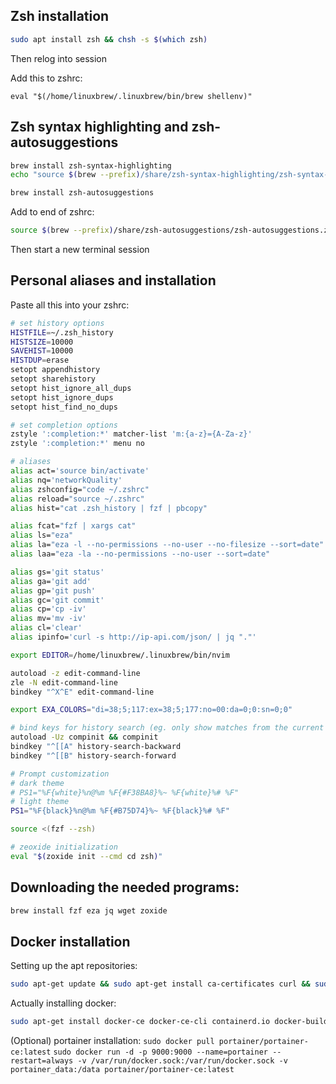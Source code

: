 ## Zsh installation

```bash
sudo apt install zsh && chsh -s $(which zsh)
```
Then relog into session

Add this to zshrc:
```
eval "$(/home/linuxbrew/.linuxbrew/bin/brew shellenv)"
```

## Zsh syntax highlighting and zsh-autosuggestions

```bash
brew install zsh-syntax-highlighting
echo "source $(brew --prefix)/share/zsh-syntax-highlighting/zsh-syntax-highlighting.zsh" >> ${ZDOTDIR:-$HOME}/.zshrc
```

```bash
brew install zsh-autosuggestions
```

Add to end of zshrc:
```bash
source $(brew --prefix)/share/zsh-autosuggestions/zsh-autosuggestions.zsh
```

Then start a new terminal session



## Personal aliases and installation

Paste all this into your zshrc:
```bash
# set history options
HISTFILE=~/.zsh_history
HISTSIZE=10000
SAVEHIST=10000
HISTDUP=erase
setopt appendhistory
setopt sharehistory
setopt hist_ignore_all_dups
setopt hist_ignore_dups
setopt hist_find_no_dups

# set completion options
zstyle ':completion:*' matcher-list 'm:{a-z}={A-Za-z}'
zstyle ':completion:*' menu no

# aliases
alias act='source bin/activate'
alias nq='networkQuality'
alias zshconfig="code ~/.zshrc"
alias reload="source ~/.zshrc"
alias hist="cat .zsh_history | fzf | pbcopy"

alias fcat="fzf | xargs cat"
alias ls="eza"
alias la="eza -l --no-permissions --no-user --no-filesize --sort=date"
alias laa="eza -la --no-permissions --no-user --sort=date"

alias gs='git status'
alias ga='git add'
alias gp='git push'
alias gc='git commit'
alias cp='cp -iv'
alias mv='mv -iv'
alias cl='clear'
alias ipinfo='curl -s http://ip-api.com/json/ | jq "."'

export EDITOR=/home/linuxbrew/.linuxbrew/bin/nvim

autoload -z edit-command-line
zle -N edit-command-line
bindkey "^X^E" edit-command-line

export EXA_COLORS="di=38;5;117:ex=38;5;177:no=00:da=0;0:sn=0;0"

# bind keys for history search (eg. only show matches from the current line)
autoload -Uz compinit && compinit
bindkey "^[[A" history-search-backward
bindkey "^[[B" history-search-forward

# Prompt customization
# dark theme
# PS1="%F{white}%n@%m %F{#F38BA8}%~ %F{white}%# %F"
# light theme
PS1="%F{black}%n@%m %F{#B75D74}%~ %F{black}%# %F"

source <(fzf --zsh)

# zeoxide initialization
eval "$(zoxide init --cmd cd zsh)"
```

## Downloading the needed programs:

```bash
brew install fzf eza jq wget zoxide
```

## Docker installation
Setting up the apt repositories:
```bash
sudo apt-get update && sudo apt-get install ca-certificates curl && sudo install -m 0755 -d /etc/apt/keyrings && sudo curl -fsSL https://download.docker.com/linux/debian/gpg -o /etc/apt/keyrings/docker.asc && sudo chmod a+r /etc/apt/keyrings/docker.asc && echo "deb [arch=$(dpkg --print-architecture) signed-by=/etc/apt/keyrings/docker.asc] https://download.docker.com/linux/debian $(. /etc/os-release && echo "$VERSION_CODENAME") stable" | sudo tee /etc/apt/sources.list.d/docker.list > /dev/null && sudo apt-get update
```
Actually installing docker:
```bash
sudo apt-get install docker-ce docker-ce-cli containerd.io docker-buildx-plugin docker-compose-plugin
```
(Optional) portainer installation:
`sudo docker pull portainer/portainer-ce:latest`
`sudo docker run -d -p 9000:9000 --name=portainer --restart=always -v /var/run/docker.sock:/var/run/docker.sock -v portainer_data:/data portainer/portainer-ce:latest`
